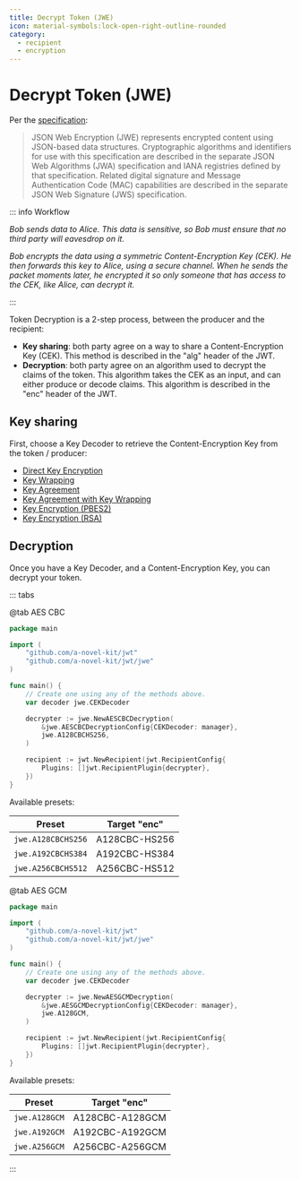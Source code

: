 ```yaml
---
title: Decrypt Token (JWE)
icon: material-symbols:lock-open-right-outline-rounded
category:
  - recipient
  - encryption
---
```


# Decrypt Token (JWE)

Per the [specification](https://datatracker.ietf.org/doc/html/rfc7516):

> JSON Web Encryption (JWE) represents encrypted content using
> JSON-based data structures. Cryptographic algorithms and identifiers
> for use with this specification are described in the separate JSON
> Web Algorithms (JWA) specification and IANA registries defined by
> that specification. Related digital signature and Message
> Authentication Code (MAC) capabilities are described in the separate
> JSON Web Signature (JWS) specification.

::: info Workflow

_Bob sends data to Alice. This data is sensitive, so Bob must ensure that no third party will eavesdrop on it._

_Bob encrypts the data using a symmetric Content-Encryption Key (CEK). He then forwards this key to Alice, using a
secure channel. When he sends the packet moments later, he encrypted it so only someone that has access to the CEK,
like Alice, can decrypt it._

:::

Token Decryption is a 2-step process, between the producer and the recipient:

- **Key sharing**: both party agree on a way to share a Content-Encryption Key (CEK). This method is described in the
  "alg" header of the JWT.
- **Decryption**: both party agree on an algorithm used to decrypt the claims of the token. This algorithm takes the
  CEK as an input, and can either produce or decode claims. This algorithm is described in the "enc" header of the JWT.

## Key sharing

First, choose a Key Decoder to retrieve the Content-Encryption Key from the token / producer:

- [Direct Key Encryption](./direct.md)
- [Key Wrapping](./key_wrap.md)
- [Key Agreement](./key_agreement.md)
- [Key Agreement with Key Wrapping](./key_agreement_with_key_wrap.md)
- [Key Encryption (PBES2)](./key_encryption_pbes2.md)
- [Key Encryption (RSA)](./key_encryption_rsa.md)

## Decryption

Once you have a Key Decoder, and a Content-Encryption Key, you can decrypt your token.

::: tabs

@tab AES CBC

```go
package main

import (
	"github.com/a-novel-kit/jwt"
	"github.com/a-novel-kit/jwt/jwe"
)

func main() {
	// Create one using any of the methods above.
	var decoder jwe.CEKDecoder

	decrypter := jwe.NewAESCBCDecryption(
		&jwe.AESCBCDecryptionConfig{CEKDecoder: manager},
		jwe.A128CBCHS256,
	)

	recipient := jwt.NewRecipient(jwt.RecipientConfig{
		Plugins: []jwt.RecipientPlugin{decrypter},
	})
}
```

Available presets:

| Preset             | Target "enc"  |
| ------------------ | ------------- |
| `jwe.A128CBCHS256` | A128CBC-HS256 |
| `jwe.A192CBCHS384` | A192CBC-HS384 |
| `jwe.A256CBCHS512` | A256CBC-HS512 |

@tab AES GCM

```go
package main

import (
	"github.com/a-novel-kit/jwt"
	"github.com/a-novel-kit/jwt/jwe"
)

func main() {
	// Create one using any of the methods above.
	var decoder jwe.CEKDecoder

	decrypter := jwe.NewAESGCMDecryption(
		&jwe.AESGCMDecryptionConfig{CEKDecoder: manager},
		jwe.A128GCM,
	)

	recipient := jwt.NewRecipient(jwt.RecipientConfig{
		Plugins: []jwt.RecipientPlugin{decrypter},
	})
}
```

Available presets:

| Preset        | Target "enc"    |
| ------------- | --------------- |
| `jwe.A128GCM` | A128CBC-A128GCM |
| `jwe.A192GCM` | A192CBC-A192GCM |
| `jwe.A256GCM` | A256CBC-A256GCM |

:::
